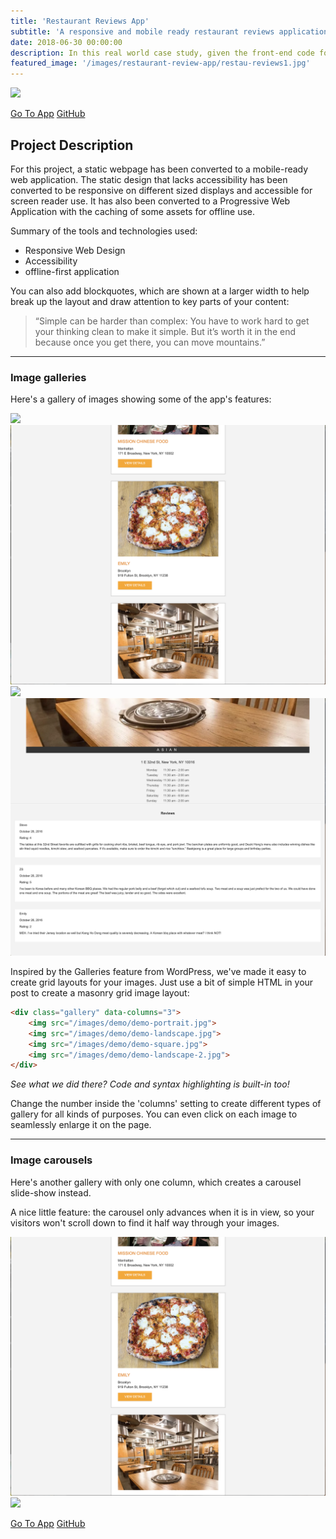 ```yaml
---
title: 'Restaurant Reviews App'
subtitle: 'A responsive and mobile ready restaurant reviews application'
date: 2018-06-30 00:00:00
description: In this real world case study, given the front-end code for a static restaurant reviews app, the site has been revised to be responsive and achieve accessibility standards.
featured_image: '/images/restaurant-review-app/restau-reviews1.jpg'
---
```


![](/images/restaurant-review-app/restau-reviews1.jpg)

<a href="https://master.d3piu59ky8arg.amplifyapp.com/" class="button button--large">Go To App</a>
<a href="https://github.com/amar086/mws-restaurant-stage-1" class="button button--large">GitHub</a>

## Project Description

For this project, a static webpage has been converted to a mobile-ready web application. The static design that lacks accessibility has been converted to be responsive on different sized displays and accessible for screen reader use. It has also been converted to a Progressive Web Application with the caching of some assets for offline use.

Summary of the tools and technologies used:

* Responsive Web Design
* Accessibility
* offline-first application



You can also add blockquotes, which are shown at a larger width to help break up the layout and draw attention to key parts of your content:

> “Simple can be harder than complex: You have to work hard to get your thinking clean to make it simple. But it’s worth it in the end because once you get there, you can move mountains.”


---

### Image galleries

Here's a gallery of images showing some of the app's features:

<div class="gallery" data-columns="3">
	<img src="/images/restaurant-review-app/restau-reviews1.jpg">
	<img src="/images/restaurant-review-app/restau-reviews2.jpg">
	<img src="/images/restaurant-review-app/restau-reviews3.jpg">
	<img src="/images/restaurant-review-app/restau-reviews4.jpg">
</div>

Inspired by the Galleries feature from WordPress, we've made it easy to create grid layouts for your images. Just use a bit of simple HTML in your post to create a masonry grid image layout:

```html
<div class="gallery" data-columns="3">
    <img src="/images/demo/demo-portrait.jpg">
    <img src="/images/demo/demo-landscape.jpg">
    <img src="/images/demo/demo-square.jpg">
    <img src="/images/demo/demo-landscape-2.jpg">
</div>
```

*See what we did there? Code and syntax highlighting is built-in too!*

Change the number inside the 'columns' setting to create different types of gallery for all kinds of purposes. You can even click on each image to seamlessly enlarge it on the page.

---

### Image carousels

Here's another gallery with only one column, which creates a carousel slide-show instead.

A nice little feature: the carousel only advances when it is in view, so your visitors won't scroll down to find it half way through your images.

<div class="gallery" data-columns="1">
	<img src="/images/restaurant-review-app/restau-reviews2.jpg">
	<img src="/images/restaurant-review-app/restau-reviews3.jpg">
</div>



<a href="https://master.d3piu59ky8arg.amplifyapp.com/" class="button button--large">Go To App</a>
<a href="https://github.com/amar086/mws-restaurant-stage-1" class="button button--large">GitHub</a>